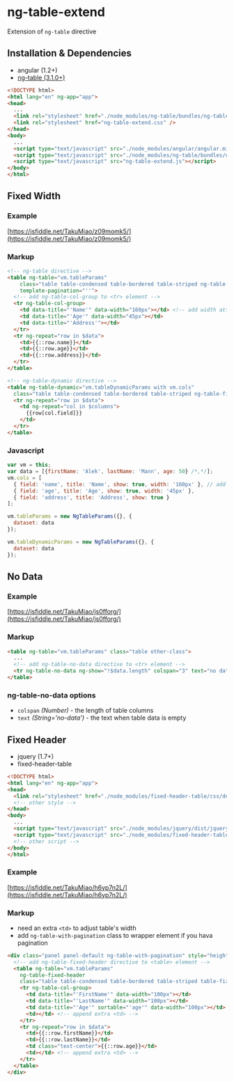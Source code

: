 ng-table-extend
================

Extension of `ng-table` directive

## Installation & Dependencies

- angular (1.2+)
- [ng-table (3.1.0+)](https://github.com/esvit/ng-table)

```html
<!DOCTYPE html>
<html lang="en" ng-app="app">
<head>
  ...
  <link rel="stylesheet" href="./node_modules/ng-table/bundles/ng-table.min.css"/>
  <link rel="stylesheet" href="ng-table-extend.css" />
</head>
<body>
  ...
  <script type="text/javascript" src="./node_modules/angular/angular.min.js"></script>
  <script type="text/javascript" src="./node_modules/ng-table/bundles/ng-table.min.js"></script>
  <script type="text/javascript" src="ng-table-extend.js"></script>
</body>
</html>
```

## Fixed Width

### Example

[https://jsfiddle.net/TakuMiao/z09momk5/](https://jsfiddle.net/TakuMiao/z09momk5/)


### Markup
```html
<!-- ng-table directive -->
<table ng-table="vm.tableParams" 
	class="table table-condensed table-bordered table-striped ng-table-fixed-width" 
	template-pagination="''">
  <!-- add ng-table-col-group to <tr> element -->
  <tr ng-table-col-group>
    <td data-title="'Name'" data-width="160px"></td> <!-- add width attribute -->
    <td data-title="'Age'" data-width="45px"></td>
    <td data-title="'Address'"></td>
  </tr>
  <tr ng-repeat="row in $data">
    <td>{{::row.name}}</td>
    <td>{{::row.age}}</td>
    <td>{{::row.address}}</td>
  </tr>
</table>

<!-- ng-table-dynamic directive -->
<table ng-table-dynamic="vm.tableDynamicParams with vm.cols" 
  class="table table-condensed table-bordered table-striped ng-table-fixed-width" template-pagination="''">
  <tr ng-repeat="row in $data">
    <td ng-repeat="col in $columns">
      {{row[col.field]}}
    </td>
  </tr>
</table>
```

### Javascript
```js
var vm = this;
var data = [{firstName: 'Alek', lastName: 'Mann', age: 50} /*,*/];
vm.cols = [
  { field: 'name', title: 'Name', show: true, width: '160px' }, // add width attribute
  { field: 'age', title: 'Age', show: true, width: '45px' },
  { field: 'address', title: 'Address', show: true }
];

vm.tableParams = new NgTableParams({}, {
  dataset: data
});

vm.tableDynamicParams = new NgTableParams({}, {
  dataset: data
});
```


## No Data

### Example

[https://jsfiddle.net/TakuMiao/js0fforg/](https://jsfiddle.net/TakuMiao/js0fforg/)

### Markup
```html
<table ng-table="vm.tableParams" class="table other-class">
  ...
  <!-- add ng-table-no-data directive to <tr> element -->
  <tr ng-table-no-data ng-show="!$data.length" colspan="3" text="no data"></tr>
</table>
```

### ng-table-no-data options

- `colspan` *(Number)* - the length of table columns
- `text` *(String='no-data')* - the text when table data is empty


## Fixed Header
- jquery (1.7+)
- fixed-header-table

```html
<!DOCTYPE html>
<html lang="en" ng-app="app">
<head>
  <link rel="stylesheet" href="./node_modules/fixed-header-table/css/defaultTheme.css">
  <!-- other style -->
</head>
<body>
  ...
  <script type="text/javascript" src="./node_modules/jquery/dist/jquery.min.js"></script>
  <script type="text/javascript" src="./node_modules/fixed-header-table/jquery.fixedheadertable.min.js"></script>
  <!-- other script -->
</body>
</html>
```

### Example

[https://jsfiddle.net/TakuMiao/h6yp7n2L/](https://jsfiddle.net/TakuMiao/h6yp7n2L/)

### Markup

- need an extra `<td>` to adjust table\'s width
- add `ng-table-with-pagination` class to wrapper element if you hava pagination 

```html
<div class="panel panel-default ng-table-with-pagination" style="height: 260px;">
  <!-- add ng-table-fixed-header directive to <table> element -->
  <table ng-table="vm.tableParams" 
    ng-table-fixed-header
    class="table table-condensed table-bordered table-striped table-fixed-width table-no-border-around">
    <tr ng-table-col-group>
      <td data-title="'FirstName'" data-width="100px"></td>
      <td data-title="'LastName'" data-width="100px"></td>
      <td data-title="'Age'" sortable="'age'" data-width="100px"></td>
      <td></td> <!-- append extra <td> -->
    </tr>
    <tr ng-repeat="row in $data">
      <td>{{::row.firstName}}</td>
      <td>{{::row.lastName}}</td>
      <td class="text-center">{{::row.age}}</td>
      <td></td> <!-- append extra <td> -->
    </tr>
  </table>
</div>


```